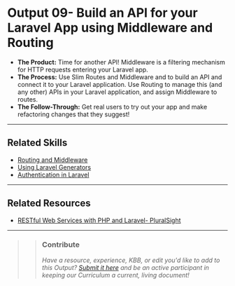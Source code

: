 # Output 09- Build an API for your Laravel App using Middleware and Routing

- **The Product:** Time for another API! Middleware is a filtering mechanism for HTTP requests entering your Laravel app.  <br>
- **The Process:** Use Slim Routes and Middleware and to build an API and connect it to your Laravel application. Use Routing to manage this (and any other) APIs in your Laravel application, and assign Middleware to routes.
- **The Follow-Through:** Get real users to try out your app and make refactoring changes that they suggest!

----
## Related Skills
- [Routing and Middleware](https://github.com/andela/learningmap/tree/new-structure/D1/D1%20PHP/D1%20Laravel/Curriculum/4%20-%20Routing%20%26%20Middleware)
- [Using Laravel Generators](https://github.com/andela/learningmap/tree/new-structure/D1/D1%20PHP/D1%20Laravel/Curriculum/2%20-%20Generators)
- [Authentication in Laravel](https://github.com/andela/learningmap/tree/new-structure/D1/D1%20PHP/D1%20Laravel/Curriculum/3%20-%20Authentication)

----
## Related Resources
- [RESTful Web Services with PHP and Laravel- PluralSight](https://app.pluralsight.com/channels/details/8ba501cb-8276-493c-a781-a1c921bcfe55?s=1)


---

>> ### Contribute
>> _Have a resource, experience, KBB, or edit you'd like to add to this Output? [Submit it here](https://docs.google.com/a/andela.com/forms/d/e/1FAIpQLSeiwit-7JW3UScG9ItDX9DUZZnlCwdpo7aWruahsPKNJ_6JOA/viewform?usp=sf_link) and be an active participant in keeping our Curriculum a current, living document!_
